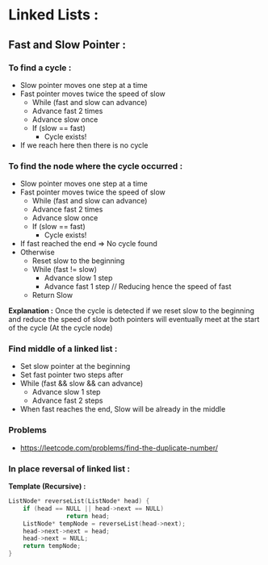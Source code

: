 # Linked Lists :
## Fast and Slow Pointer : 
### To find a cycle :
- Slow pointer moves one step at a time
- Fast pointer moves twice the speed of slow
    - While (fast and slow can advance)
    - Advance fast 2 times
    - Advance slow once
    - If (slow == fast)
        - Cycle exists!
- If we reach here then there is no cycle

### To find the node where the cycle occurred : 
- Slow pointer moves one step at a time
- Fast pointer moves twice the speed of slow
    - While (fast and slow can advance)
    - Advance fast 2 times
    - Advance slow once
    - If (slow == fast)
        - Cycle exists!
- If fast reached the end ⇒ No cycle found
- Otherwise
	- Reset slow to the beginning
	- While (fast != slow)
		- Advance slow 1 step
		- Advance fast 1 step // Reducing hence the speed of fast
	- Return Slow 

**Explanation :**
Once the cycle is detected if we reset slow to the beginning and reduce the speed of slow both pointers will eventually meet at the start of the cycle (At the cycle node)

### Find middle of a linked list :
- Set slow pointer at the beginning
- Set fast pointer two steps after
- While (fast && slow && can advance)
	- Advance slow 1 step
	- Advance fast 2 steps
- When fast reaches the end, Slow will be already in the middle

### Problems
- https://leetcode.com/problems/find-the-duplicate-number/

### In place reversal of linked list : 
**Template (Recursive) :**
```cpp
ListNode* reverseList(ListNode* head) {
    if (head == NULL || head->next == NULL)
                return head;
    ListNode* tempNode = reverseList(head->next);
    head->next->next = head;
    head->next = NULL;
    return tempNode;
}
```